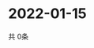 # 2022-01-15
  共 0条

  <!-- BEGIN -->
  <!-- 最后更新时间Sat Jan 15 2022 03:08:28 GMT+0000 (Coordinated Universal Time) -->
  
  <!-- END -->
  
  